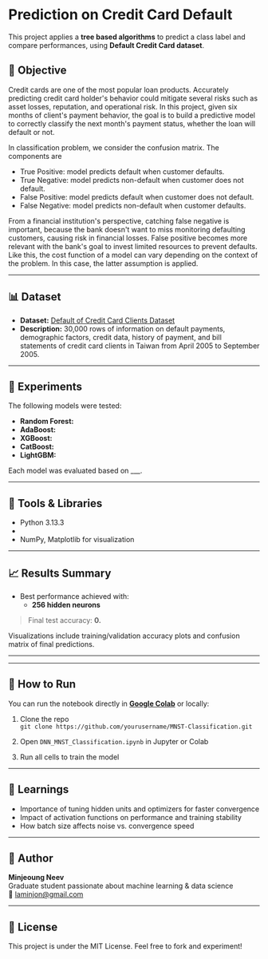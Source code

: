 # Prediction on Credit Card Default

This project applies a **tree based algorithms** to predict a class label and compare performances, using **Default Credit Card dataset**. 

## 🧠 Objective

Credit cards are one of the most popular loan products. Accurately predicting credit card holder's behavior could mitigate several risks such as asset losses, reputation, and operational risk. In this project, given six months of client's payment behavior, the goal is to build a predictive model to correctly classify the next month's payment status, whether the loan will default or not. 

In classification problem, we consider the confusion matrix. The components are 
* True Positive: model predicts default when customer defaults.
* True Negative: model predicts non-default when customer does not default.
* False Positive: model predicts default when customer does not default.
* False Negative: model predicts non-default when customer defaults.

From a financial institution's perspective, catching false negative is important, because the bank doesn't want to miss monitoring defaulting customers, causing risk in financial losses. False positive becomes more relevant with the bank's goal to invest limited resources to prevent defaults. Like this, the cost function of a model can vary depending on the context of the problem. In this case, the latter assumption is applied.

---

## 📊 Dataset

- **Dataset:** [Default of Credit Card Clients Dataset](https://www.kaggle.com/datasets/uciml/default-of-credit-card-clients-dataset/data)
- **Description:** 30,000 rows of information on default payments, demographic factors, credit data, history of payment, and bill statements of credit card clients in Taiwan from April 2005 to September 2005.

---

## 🧪 Experiments

The following models were tested:

- **Random Forest:** 
- **AdaBoost:** 
- **XGBoost:** 
- **CatBoost:** 
- **LightGBM:**


Each model was evaluated based on ___.

---

## 🧰 Tools & Libraries

- Python 3.13.3
-   
- NumPy, Matplotlib for visualization  

---

## 📈 Results Summary

- Best performance achieved with:
  - **256 hidden neurons**


> Final test accuracy: **0.**

Visualizations include training/validation accuracy plots and confusion matrix of final predictions.

---

---

## 🚀 How to Run

You can run the notebook directly in **[Google Colab](https://colab.research.google.com/)** or locally:

1. Clone the repo  
   `git clone https://github.com/yourusername/MNST-Classification.git`

2. Open `DNN_MNST_Classification.ipynb` in Jupyter or Colab

3. Run all cells to train the model

---

## 📌 Learnings

- Importance of tuning hidden units and optimizers for faster convergence
- Impact of activation functions on performance and training stability
- How batch size affects noise vs. convergence speed

---

## 🧠 Author

**Minjeoung Neev**  
Graduate student passionate about machine learning & data science  
📧 laminjon@gmail.com

---

## 📜 License

This project is under the MIT License. Feel free to fork and experiment!

